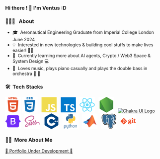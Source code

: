 ### Hi there ! 👋 I'm Ventus :D 

### 👨🏻‍💻 &nbsp; About 

- 🎓 &nbsp;Aeronautical Engineering Graduate from Imperial College London June 2024
- 💡 &nbsp;Interested in new technologies & building cool stuffs to make lives easier!  👨‍💻
- 🌱 &nbsp;Currently learning more about AI agents, Crypto / Web3 Space & System Design 💻
- 🎵 &nbsp;Loves music, plays piano casually and plays the double bass in orchestra 🎹 🎻 

### 🛠 &nbsp;Tech Stacks

<img src="https://github.com/devicons/devicon/blob/master/icons/html5/html5-plain-wordmark.svg" alt="HTML logo" width="50px" height="50px" /> <img src="https://github.com/devicons/devicon/blob/master/icons/css3/css3-plain-wordmark.svg" alt="CSS logo" width="50px" height="50px" />&nbsp;&nbsp;
<img src="https://github.com/devicons/devicon/blob/master/icons/javascript/javascript-plain.svg" alt="JavaScript logo" width="50px" height="50px" />&nbsp;&nbsp;
<img src="https://github.com/devicons/devicon/blob/master/icons/typescript/typescript-plain.svg" alt="TypeScript logo" width="50px" height="50px" />&nbsp;&nbsp;
<img src="https://github.com/devicons/devicon/blob/master/icons/react/react-original.svg" alt="React logo" width="50px" height="50px" />&nbsp;&nbsp;
<img src="https://github.com/devicons/devicon/blob/master/icons/nodejs/nodejs-original.svg" alt="NodeJS logo" width="50px" height="50px" />&nbsp;&nbsp;
[<img src="https://bestofjs.org/logos/chakra-ui.dark.svg" alt="Chakra UI Logo" width="50px" height="50px" />](https://chakra-ui.com/)&nbsp;&nbsp;
<img src="https://github.com/devicons/devicon/blob/master/icons/bootstrap/bootstrap-plain.svg" alt="Bootstrap logo" width="50px" height="50px" />&nbsp;&nbsp;
<img src="https://github.com/devicons/devicon/blob/master/icons/sass/sass-original.svg" alt="Sass logo" width="50px" height="50px" />&nbsp;&nbsp;
<img src="https://github.com/devicons/devicon/blob/master/icons/cplusplus/cplusplus-plain.svg" alt="C++ logo" width="50px" height="50px" />&nbsp;&nbsp;
<img src="https://github.com/devicons/devicon/blob/master/icons/python/python-original-wordmark.svg" alt="Git logo" width="50px" height="50px" />&nbsp;&nbsp;
<img src="https://github.com/devicons/devicon/blob/master/icons/matlab/matlab-original.svg" alt="MATLAB logo" width="50px" height="50px" />&nbsp;&nbsp;
<img src="https://github.com/devicons/devicon/blob/master/icons/postgresql/postgresql-original.svg" alt="Postgres logo" width="50px" height="50px" />&nbsp;&nbsp;
<img src="https://github.com/devicons/devicon/blob/master/icons/git/git-plain-wordmark.svg" alt="Git logo" width="50px" height="50px" />&nbsp;&nbsp;



### 🤝🏻 &nbsp;More About Me
[💂 Portfolio Under Development 💂](https://ventus-portfolio.netlify.app/)

<!--
**VentusTWY/VentusTWY** is a ✨ _special_ ✨ repository because its `README.md` (this file) appears on your GitHub profile.

Here are some ideas to get you started:

- 🔭 I’m currently working on ...
- 🌱 I’m currently learning ...
- 👯 I’m looking to collaborate on ...
- 🤔 I’m looking for help with ...
- 💬 Ask me about ...
- 📫 How to reach me: ...
- 😄 Pronouns: ...
- ⚡ Fun fact: ...
-->

